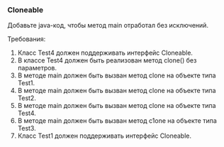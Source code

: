 
### Cloneable

Добавьте java-код, чтобы метод main отработал без исключений.


Требования:
1.	Класс Test4 должен поддерживать интерфейс Cloneable.
2.	В классе Test4 должен быть реализован метод clone() без параметров.
3.	В методе main должен быть вызван метод clone на объекте типа Test1.
4.	В методе main должен быть вызван метод clone на объекте типа Test2.
5.	В методе main должен быть вызван метод clone на объекте типа Test4.
6.	В методе main должен быть вызван метод c1one на объекте типа Test3.
7.	Класс Test1 должен поддерживать интерфейс Cloneable.


